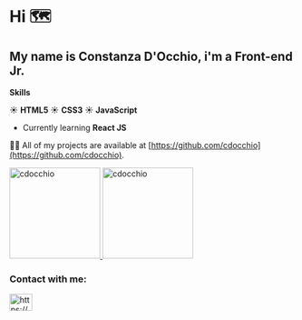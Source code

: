 # Hi :world_map:
## My name is Constanza D'Occhio, i'm a Front-end Jr.

**Skills**

:sunny: **HTML5**
:sunny: **CSS3**
:sunny: **JavaScript**
 - Currently learning **React JS**

👨‍💻 All of my projects are available at [https://github.com/cdocchio](https://github.com/cdocchio).



<a href="https://github.com/cdocchio" >
<img height="160em"  src="https://github-readme-stats.vercel.app/api?username=cdocchio&show_icons=true&bg_color=fff&title_color=DD6387&icon_color=BD93F9&text_color=023047&border_color=fff" alt="cdocchio" />
<img height="160em"  src="https://github-readme-stats.vercel.app/api/top-langs/?username=cdocchio&layout=compact&bg_color=fff&title_color=DD6387&icon_color=BD93F9&text_color=023047&border_color=fff" alt="cdocchio" />
</a> 


<h3 align="left">Contact with me:</h3>
<p align="left">
<a href="https://www.linkedin.com/in/constanza-d-occhio/" target="blank"><img align="center" src="https://raw.githubusercontent.com/rahuldkjain/github-profile-readme-generator/master/src/images/icons/Social/linked-in-alt.svg" alt="https://www.linkedin.com/in/constanza-d-occhio/" height="30" width="40" /></a>
</p>
